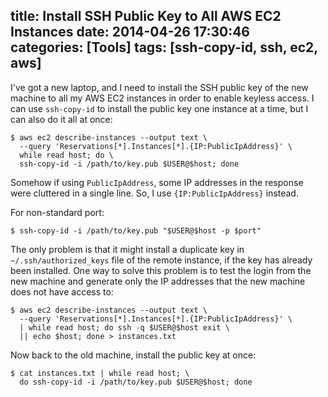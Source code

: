 title: Install SSH Public Key to All AWS EC2 Instances
date: 2014-04-26 17:30:46
categories: [Tools]
tags: [ssh-copy-id, ssh, ec2, aws]
---

I've got a new laptop, and I need to install the SSH public key of the new machine to all my AWS EC2 instances in order to enable keyless access. I can use `ssh-copy-id` to install the public key one instance at a time, but I can also do it all at once:

    $ aws ec2 describe-instances --output text \
      --query 'Reservations[*].Instances[*].{IP:PublicIpAddress}' \
      while read host; do \
      ssh-copy-id -i /path/to/key.pub $USER@$host; done

Somehow if using `PublicIpAddress`, some IP addresses in the response were cluttered in a single line. So, I use `{IP:PublicIpAddress}` instead.

For non-standard port:

    $ ssh-copy-id -i /path/to/key.pub "$USER@$host -p $port"

The only problem is that it might install a duplicate key in `~/.ssh/authorized_keys` file of the remote instance, if the key has already been installed. One way to solve this problem is to test the login from the new machine and generate only the IP addresses that the new machine does not have access to:

    $ aws ec2 describe-instances --output text \
      --query 'Reservations[*].Instances[*].{IP:PublicIpAddress}' \
      | while read host; do ssh -q $USER@$host exit \
      || echo $host; done > instances.txt


Now back to the old machine, install the public key at once:

    $ cat instances.txt | while read host; \
      do ssh-copy-id -i /path/to/key.pub $USER@$host; done
